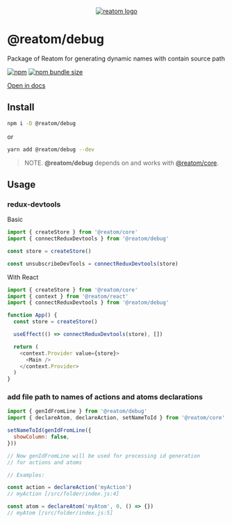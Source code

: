 <div align="center">
<br/>

[![reatom logo](https://reatom.js.org/logos/logo.svg)](https://reatom.js.org)

</div>

# @reatom/debug

Package of Reatom for generating dynamic names with contain source path 

[![npm](https://img.shields.io/npm/v/@reatom/debug?style=flat-square)](https://www.npmjs.com/package/@reatom/debug) 
[![npm bundle size](https://img.shields.io/bundlephobia/minzip/@reatom/debug?style=flat-square)](https://bundlephobia.com/result?p=@reatom/debug)

[Open in docs](https://reatom.js.org/#/packages/debug)

## Install

```sh
npm i -D @reatom/debug
```
or
```sh
yarn add @reatom/debug --dev
```

> NOTE. **@reatom/debug** depends on and works with [@reatom/core](https://reatom.js.org/#/reatom-core).

## Usage

### redux-devtools

Basic

```js
import { createStore } from '@reatom/core'
import { connectReduxDevtools } from '@reatom/debug'

const store = createStore()

const unsubscribeDevTools = connectReduxDevtools(store)
```

With React

```js
import { createStore } from '@reatom/core'
import { context } from '@reatom/react'
import { connectReduxDevtools } from '@reatom/debug'

function App() {
  const store = createStore()

  useEffect(() => connectReduxDevtools(store), [])

  return (
    <context.Provider value={store}>
      <Main />
    </context.Provider>
  )
}

```

### add file path to names of actions and atoms declarations

```js
import { genIdFromLine } from '@reatom/debug'
import { declareAtom, declareAction, setNameToId } from '@reatom/core'

setNameToId(genIdFromLine({
  showColumn: false,
}))

// Now genIdFromLine will be used for processing id generation 
// for actions and atoms

// Examples:

const action = declareAction('myAction') 
// myAction [/src/folder/index.js:4]

const atom = declareAtom('myAtom', 0, () => {}) 
// myAtom [/src/folder/index.js:5]
```
